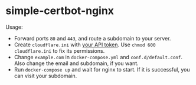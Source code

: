 # simple-certbot-nginx

Usage:
- Forward ports `80` and `443`, and route a subdomain to your server.
- Create `cloudflare.ini` with [your API token](https://certbot-dns-cloudflare.readthedocs.io/en/stable/#credentials). Use `chmod 600 cloudflare.ini` to fix its permissions.
- Change `example.com` in `docker-compose.yml` and `conf.d/default.conf`. Also change the email and subdomain, if you want.
- Run `docker-compose up` and wait for nginx to start. If it is successful, you can visit your subdomain.

